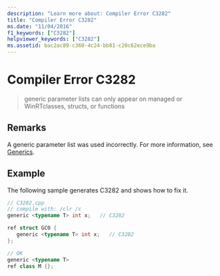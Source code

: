 ```yaml
---
description: "Learn more about: Compiler Error C3282"
title: "Compiler Error C3282"
ms.date: "11/04/2016"
f1_keywords: ["C3282"]
helpviewer_keywords: ["C3282"]
ms.assetid: bac2ac89-c360-4c24-bb81-c20c62ece9ba
---
```

# Compiler Error C3282

> generic parameter lists can only appear on managed or WinRTclasses, structs, or functions

## Remarks

A generic parameter list was used incorrectly.  For more information, see [Generics](../../extensions/generics-cpp-component-extensions.md).

## Example

The following sample generates C3282 and shows how to fix it.

```cpp
// C3282.cpp
// compile with: /clr /c
generic <typename T> int x;   // C3282

ref struct GC0 {
   generic <typename T> int x;   // C3282
};

// OK
generic <typename T>
ref class M {};
```
